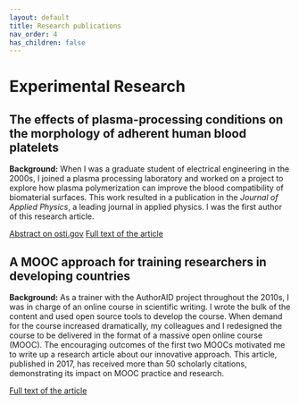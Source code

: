 ```yaml
---
layout: default
title: Research publications
nav_order: 4
has_children: false
---
```


# Experimental Research

## The effects of plasma-processing conditions on the morphology of adherent human blood platelets

**Background:** When I was a graduate student of electrical engineering in the 2000s, I joined a plasma processing laboratory and worked on a project to explore how plasma polymerization can improve the blood compatibility of biomaterial surfaces. This work resulted in a publication in the *Journal of Applied Physics*, a leading journal in applied physics. I was the first author of this research article.

[Abstract on osti.gov](https://www.osti.gov/biblio/21137234)
[Full text of the article](https://pptl.engr.wisc.edu/images/publications/6.pdf)

## A MOOC approach for training researchers in developing countries

**Background:** As a trainer with the AuthorAID project throughout the 2010s, I was in charge of an online course in scientific writing. I wrote the bulk of the content and used open source tools to develop the course. When demand for the course increased dramatically, my colleagues and I redesigned the course to be delivered in the format of a massive open online course (MOOC). The encouraging outcomes of the first two MOOCs motivated me to write up a research article about our innovative approach. This article, published in 2017, has received more than 50 scholarly citations, demonstrating its impact on MOOC practice and research.

[Full text of the article](https://openpraxis.org/articles/10.5944/openpraxis.9.1.476)
